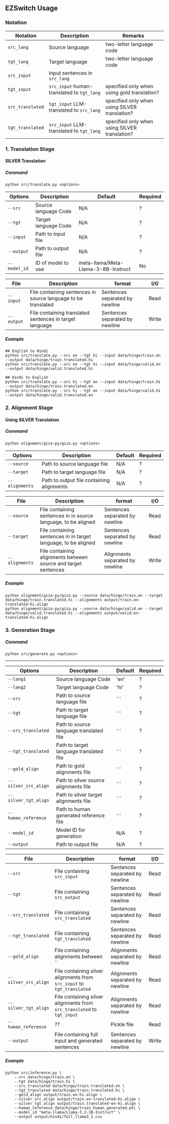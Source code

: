 EZSwitch Usage
---

### Notation

| Notation         | Description                                 | Remarks                                       |
|------------------|---------------------------------------------|-----------------------------------------------|
| `src_lang`       | Source language                             | two-letter language code                      |
| `tgt_lang`       | Target language                             | two-letter language code                      |
| `src_input`      | Input sentences in `src_lang`               |                                               |
| `tgt_input`      | `src_input` human-translated  to `tgt_lang` | specified only when using gold translation?   |
| `src_translated` | `tgt_input` LLM-translated  to `src_lang`   | specified only when using SILVER translation? |
| `tgt_translated` | `src_input` LLM-translated to `tgt_lang`    | specified only when using SILVER translation? |


### 1. Translation Stage

#### SILVER Translation

##### Command
```shell
python src/translate.py <options>
```
| Options      | Description          | Default                             | Required |
|--------------|----------------------|-------------------------------------|----------|
| `--src`      | Source language Code | N/A                                 | ?        |
| `--tgt`      | Target language Code | N/A                                 | ?        |
| `--input`    | Path to input file   | N/A                                 | ?        |
| `--output`   | Path to output file  | N/A                                 | ?        |
| `--model_id` | ID of model to use   | meta-llama/Meta-Llama-3-8B-Instruct | No       |

| File       | Description                                                   | format                         | I/O   |
|------------|---------------------------------------------------------------|--------------------------------|-------|
| `--input`  | File containing sentences in source language to be translated | Sentences separated by newline | Read  |
| `--output` | File containing translated sentences in target language       | Sentences separated by newline | Write |

##### Example
```shell
## English to Hindi
python src/translate.py --src en --tgt hi --input data/hinge/train.en --output data/hinge/train.translated.hi
python src/translate.py --src en --tgt hi --input data/hinge/valid.en --output data/hinge/valid.translated.hi

## Hindi to English
python src/translate.py --src hi --tgt en --input data/hinge/train.hi --output data/hinge/train.translated.en
python src/translate.py --src hi --tgt en --input data/hinge/valid.hi --output data/hinge/valid.translated.en
```

### 2. Alignment Stage

#### Using SILVER Translation

##### Command
```shell
python alignment/giza-py/giza.py <options>
```

| Options        | Description                               | Default | Required |
|----------------|-------------------------------------------|---------|----------|
| `--source`     | Path to source language file              | N/A     | ?        |
| `--target`     | Path to target language file              | N/A     | ?        |
| `--alignments` | Path to output file containing alignments | N/A     | ?        |

| File           | Description                                                    | format                          | I/O   |
|----------------|----------------------------------------------------------------|---------------------------------|-------|
| `--source`     | File containing sentences in in source language, to be aligned | Sentences separated by newline  | Read  |
| `--target`     | File containing sentences in in target language, to be aligned | Sentences separated by newline  | Read  |
| `--alignments` | File containing alignments between source and target sentences | Alignments separated by newline | Write |

##### Example
```shell
python alignment/giza-py/giza.py --source data/hinge/train.en --target data/hinge/train.translated.hi --alignments output/train.en-translated-hi.align
python alignment/giza-py/giza.py --source data/hinge/valid.en --target data/hinge/valid.translated.hi --alignments output/valid.en-translated-hi.align
```

### 3. Generation Stage

##### Command
```shell
python src/generate.py <options>
```

------------------------------------------
| Options              | Description                             | Default | Required |
|----------------------|-----------------------------------------|---------|----------|
| `--lang1`            | Source language Code                    | 'en'    | ?        |
| `--lang2`            | Target language Code                    | 'hi'    | ?        |
| `--src`              | Path to source language file            | `''`    | ?        |
| `--tgt`              | Path to target language file            | `''`    | ?        |
| `--src_translated`   | Path to source language translated file | `''`    | ?        |
| `--tgt_translated`   | Path to target language translated file | `''`    | ?        |
| `--gold_align`       | Path to gold alignments file            | `''`    | ?        |
| `--silver_src_align` | Path to silver source alignments file   | `''`    | ?        |
| `--silver_tgt_align` | Path to silver target alignments file   | `''`    | ?        |
| `--human_reference`  | Path to human generated reference file  | `''`    | ?        |
| `--model_id`         | Model ID for generation                 | N/A     | ?        |
| `--output`           | Path to output file                     | N/A     | ?        |

| File                 | Description                                                            | format                          | I/O   |
|----------------------|------------------------------------------------------------------------|---------------------------------|-------|
| `--src`              | File containing `src_input`                                            | Sentences separated by newline  | Read  |
| `--tgt`              | File containing `src_output`                                           | Sentences separated by newline  | Read  |
| `--src_translated`   | File containing `src_translated`                                       | Sentences separated by newline  | Read  |
| `--tgt_translated`   | File containing `tgt_translated`                                       | Sentences separated by newline  | Read  |
| `--gold_align`       | File containing alignments between ``                                  | Alignments separated by newline | Read  |
| `--silver_src_align` | File containing silver alignments from `src_input` to `tgt_translated` | Alignments separated by newline | Read  |
| `--silver_tgt_align` | File containing silver alignments from `src_translated` to `tgt_input` | Alignments separated by newline | Read  |
| `--human_reference`  | ??                                                                     | Pickle file                     | Read  |
| `--output`           | File containing full input and generated sentences                     | Sentences separated by newline  | Write |
##### Example
```shell
python src/inference.py \
    --src data/hinge/train.en \
    --tgt data/hinge/train.hi \
    --src_translated data/hinge/train.translated.en \
    --tgt_translated data/hinge/train.translated.hi \
    --gold_align output/train.en-hi.align \
    --silver_src_align output/train.en-translated-hi.align \
    --silver_tgt_align output/train.translated-en-hi.align \
    --human_reference data/hinge/train_human_generated.pkl \
    --model_id "meta-llama/Llama-3.2-1B-Instruct" \
    --output output/hindi/full_llama3_1.csv
```